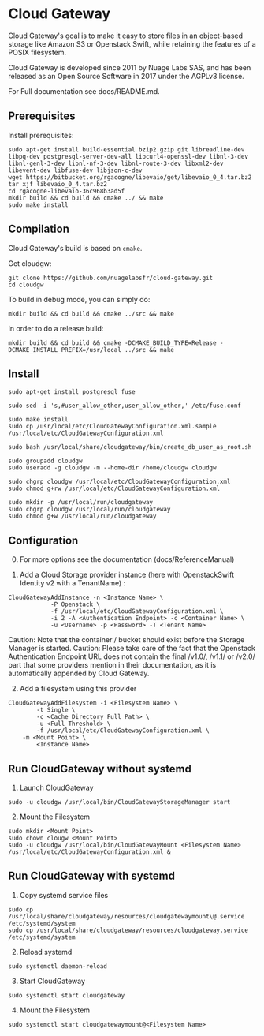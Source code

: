 Cloud Gateway
=============

Cloud Gateway's goal is to make it easy to store files in an object-based
storage like Amazon S3 or Openstack Swift, while retaining the features
of a POSIX filesystem.

Cloud Gateway is developed since 2011 by Nuage Labs SAS, and has been
released as an Open Source Software in 2017 under the AGPLv3 license.

For Full documentation see docs/README.md.

Prerequisites
------------

Install prerequisites:
```
sudo apt-get install build-essential bzip2 gzip git libreadline-dev libpq-dev postgresql-server-dev-all libcurl4-openssl-dev libnl-3-dev libnl-genl-3-dev libnl-nf-3-dev libnl-route-3-dev libxml2-dev libevent-dev libfuse-dev libjson-c-dev
wget https://bitbucket.org/rgacogne/libevaio/get/libevaio_0_4.tar.bz2
tar xjf libevaio_0_4.tar.bz2
cd rgacogne-libevaio-36c968b3ad5f
mkdir build && cd build && cmake ../ && make
sudo make install
```

Compilation
-----------

Cloud Gateway's build is based on `cmake`.

Get cloudgw:

```
git clone https://github.com/nuagelabsfr/cloud-gateway.git
cd cloudgw
```

To build in debug mode, you can simply do:

```
mkdir build && cd build && cmake ../src && make
```

In order to do a release build:
```
mkdir build && cd build && cmake -DCMAKE_BUILD_TYPE=Release -DCMAKE_INSTALL_PREFIX=/usr/local ../src && make
```

Install
-------

```
sudo apt-get install postgresql fuse

sudo sed -i 's,#user_allow_other,user_allow_other,' /etc/fuse.conf

sudo make install
sudo cp /usr/local/etc/CloudGatewayConfiguration.xml.sample /usr/local/etc/CloudGatewayConfiguration.xml

sudo bash /usr/local/share/cloudgateway/bin/create_db_user_as_root.sh

sudo groupadd cloudgw
sudo useradd -g cloudgw -m --home-dir /home/cloudgw cloudgw

sudo chgrp cloudgw /usr/local/etc/CloudGatewayConfiguration.xml
sudo chmod g+rw /usr/local/etc/CloudGatewayConfiguration.xml

sudo mkdir -p /usr/local/run/cloudgateway
sudo chgrp cloudgw /usr/local/run/cloudgateway
sudo chmod g+w /usr/local/run/cloudgateway
```

Configuration
-------------

0. For more options see the documentation (docs/ReferenceManual)

1. Add a Cloud Storage provider instance (here with OpenstackSwift Identity v2 with a TenantName) :

```
CloudGatewayAddInstance -n <Instance Name> \
            -P Openstack \
            -f /usr/local/etc/CloudGatewayConfiguration.xml \
            -i 2 -A <Authentication Endpoint> -c <Container Name> \
            -u <Username> -p <Password> -T <Tenant Name>
```

Caution: Note that the container / bucket should exist before the Storage Manager is started.
Caution: Please take care of the fact that the Openstack Authentication Endpoint URL does not contain the final /v1.0/, /v1.1/ or /v2.0/ part that some providers mention in their documentation, as it is automatically appended by Cloud Gateway.

2. Add a filesystem using this provider
```
CloudGatewayAddFilesystem -i <Filesystem Name> \
        -t Single \
        -c <Cache Directory Full Path> \
        -u <Full Threshold> \
        -f /usr/local/etc/CloudGatewayConfiguration.xml \
	-m <Mount Point> \
        <Instance Name>
```

Run CloudGateway without systemd
--------------------------------

1. Launch CloudGateway
```
sudo -u cloudgw /usr/local/bin/CloudGatewayStorageManager start
```

2. Mount the Filesystem
```
sudo mkdir <Mount Point>
sudo chown clougw <Mount Point>
sudo -u cloudgw /usr/local/bin/CloudGatewayMount <Filesystem Name> /usr/local/etc/CloudGatewayConfiguration.xml &
```

Run CloudGateway with systemd
--------------------------------

1. Copy systemd service files
```
sudo cp /usr/local/share/cloudgateway/resources/cloudgatewaymount\@.service /etc/systemd/system
sudo cp /usr/local/share/cloudgateway/resources/cloudgateway.service /etc/systemd/system
```

2. Reload systemd
```
sudo systemctl daemon-reload
```

3. Start CloudGateway
```
sudo systemctl start cloudgateway
```

4. Mount the Filesystem
```
sudo systemctl start cloudgatewaymount@<Filesystem Name>
```
